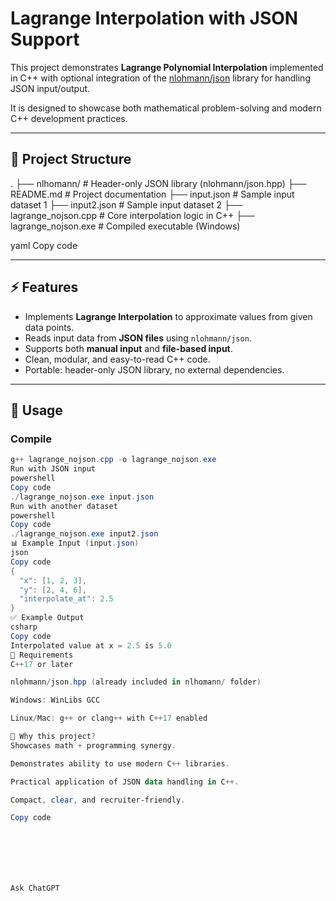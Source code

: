 # Lagrange Interpolation with JSON Support

This project demonstrates **Lagrange Polynomial Interpolation** implemented in C++ with optional integration of the [nlohmann/json](https://github.com/nlohmann/json) library for handling JSON input/output.  

It is designed to showcase both mathematical problem-solving and modern C++ development practices.

---

## 📂 Project Structure
.
├── nlhomann/ # Header-only JSON library (nlohmann/json.hpp)
├── README.md # Project documentation
├── input.json # Sample input dataset 1
├── input2.json # Sample input dataset 2
├── lagrange_nojson.cpp # Core interpolation logic in C++
├── lagrange_nojson.exe # Compiled executable (Windows)

yaml
Copy code

---

## ⚡ Features
- Implements **Lagrange Interpolation** to approximate values from given data points.
- Reads input data from **JSON files** using `nlohmann/json`.
- Supports both **manual input** and **file-based input**.
- Clean, modular, and easy-to-read C++ code.
- Portable: header-only JSON library, no external dependencies.

---

## 🚀 Usage
### Compile
```powershell
g++ lagrange_nojson.cpp -o lagrange_nojson.exe
Run with JSON input
powershell
Copy code
./lagrange_nojson.exe input.json
Run with another dataset
powershell
Copy code
./lagrange_nojson.exe input2.json
📊 Example Input (input.json)
json
Copy code
{
  "x": [1, 2, 3],
  "y": [2, 4, 6],
  "interpolate_at": 2.5
}
✅ Example Output
csharp
Copy code
Interpolated value at x = 2.5 is 5.0
🔧 Requirements
C++17 or later

nlohmann/json.hpp (already included in nlhomann/ folder)

Windows: WinLibs GCC

Linux/Mac: g++ or clang++ with C++17 enabled

🎯 Why this project?
Showcases math + programming synergy.

Demonstrates ability to use modern C++ libraries.

Practical application of JSON data handling in C++.

Compact, clear, and recruiter-friendly.

Copy code







Ask ChatGPT
